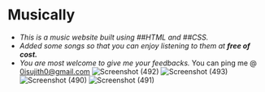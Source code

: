 # Musically
- *This is a music website built using ##HTML and ##CSS.*
- *Added some songs so that you can enjoy listening to them at **free of cost.***
- *You are most welcome to give me your feedbacks.*
You can ping me @ <0isujith0@gmail.com>
![Screenshot (492)](https://user-images.githubusercontent.com/75260608/183061083-2a0c053f-1ed0-4168-b753-55b670fa644c.png)
![Screenshot (493)](https://user-images.githubusercontent.com/75260608/183061119-1376795d-381f-4b7b-9d9a-d095931b497c.png)
![Screenshot (490)](https://user-images.githubusercontent.com/75260608/183061141-413ffffb-8f46-48f8-aeb3-3eca65768ce4.png)
![Screenshot (491)](https://user-images.githubusercontent.com/75260608/183061160-095ff88a-979f-451e-977c-f6d9d3fc3eef.png)
